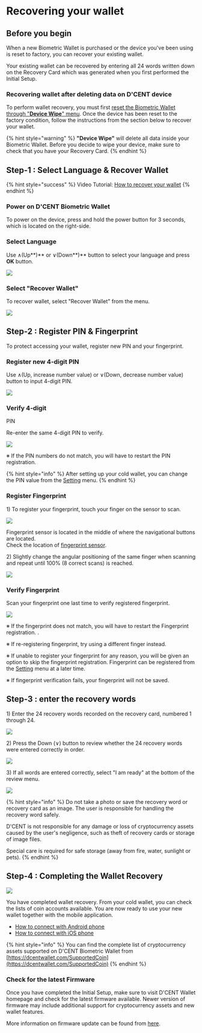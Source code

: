 # Recovering your wallet

## Before you begin <a id="before-start"></a>

When a new Biometric Wallet is purchased or the device you've been using is reset to factory, you can recover your existing wallet. 

Your existing wallet can be recovered by entering all 24 words written down on the Recovery Card which was generated when you first performed the Initial Setup. 

### Recovering wallet after deleting data on D'CENT device 

To perform wallet recovery, you must first [reset the Biometric Wallet through "**Device Wipe**" menu](setting-menu.md#device-wipe). Once the device has been reset to the factory condition, follow the instructions from the section below to recover your wallet. 

{% hint style="warning" %}
**"Device Wipe"** will delete all data inside your Biometric Wallet. Before you decide to wipe your device, make sure to check that you have your Recovery Card.
{% endhint %}

## Step-1 : Select Language & Recover Wallet

{% hint style="success" %}
Video Tutorial: [How to recover your wallet](https://youtu.be/1N98S70ujFM)
{% endhint %}

### Power on D'CENT Biometric Wallet

To power on the device, press and hold the power button for 3 seconds, which is located on the right-side.

### Select Language

Use ∧\(Up**\)** or ∨\(Down**\)** button to select your language and press **OK** button.

![](../.gitbook/assets/image%20%282%29.png)

### Select "Recover Wallet"

To recover wallet, select "Recover Wallet" from the menu.

![](../.gitbook/assets/image%20%2859%29.png)

## Step-2 : Register PIN & Fingerprint

To protect accessing your wallet, register new PIN and your fingerprint.

### Register new 4-digit PIN

Use ∧\(Up, increase number value\) or ∨\(Down, decrease number value\) button to input 4-digit PIN.

![](../.gitbook/assets/image%20%28154%29.png)

### Verify 4-digit PIN

Re-enter the same 4-digit PIN to verify.

![](../.gitbook/assets/image%20%28155%29.png)

※ If the PIN numbers do not match, you will have to restart the PIN registration.

{% hint style="info" %}
After setting up your cold wallet, you can change the PIN value from the [Setting](setting-menu.md) menu.
{% endhint %}

### Register Fingerprint

1\) To register your fingerprint, touch your finger on the sensor to scan.

![](../.gitbook/assets/image%20%2855%29.png)

Fingerprint sensor is located in the middle of where the navigational buttons are located.   
Check the location of [fingerprint sensor](setting-up.md#before-start).

2\) Slightly change the angular positioning of the same finger when scanning and repeat until 100% \(8 correct scans\) is reached.

![](../.gitbook/assets/image%20%28111%29.png)

### Verify Fingerprint

Scan your fingerprint one last time to verify registered fingerprint.

![](../.gitbook/assets/image%20%28133%29.png)

※ If the fingerprint does not match, you will have to restart the Fingerprint registration..

※ If re-registering fingerprint, try using a different finger instead.

※ If unable to register your fingerprint for any reason, you will be given an option to skip the fingerprint registration. Fingerprint can be registered from the [Setting](setting-menu.md) menu at a later time.

※ If fingerprint verification fails, your fingerprint will not be saved.

## Step-3 : enter the recovery words <a id="3"></a>

1\) Enter the 24 recovery words recorded on the recovery card, numbered 1 through 24.

![](../.gitbook/assets/image%20%28181%29.png)

2\) Press the Down \(∨\) button to review whether the 24 recovery words were entered correctly in order.

![](../.gitbook/assets/image%20%28205%29.png)

3\) If all words are entered correctly, select "I am ready" at the bottom of the review menu.

![](../.gitbook/assets/image%20%28105%29.png)

{% hint style="info" %}
Do not take a photo or save the recovery word or recovery card as an image. The user is responsible for handling the recovery word safely. 

D'CENT is not responsible for any damage or loss of cryptocurrency assets caused by the user's negligence, such as theft of recovery cards or storage of image files. 

Special care is required for safe storage \(away from fire, water, sunlight or pets\).
{% endhint %}

## Step-4 : Completing the Wallet Recovery

![](../.gitbook/assets/image%20%28109%29.png)

You have completed wallet recovery. From your cold wallet, you can check the lists of coin accounts available. You are now ready to use your new wallet together with the mobile application.

* [How to connect with Android phone](android-connect/) 
* [How to connect with iOS phone](iphone-connect.md)

{% hint style="info" %}
You can find the complete list of cryptocurrency assets supported on D'CENT Biometric Wallet from [https://dcentwallet.com/SupportedCoin](https://dcentwallet.com/SupportedCoin)
{% endhint %}

### Check for the latest Firmware

Once you have completed the Initial Setup, make sure to visit D'CENT Wallet homepage and check for the latest firmware available. Newer version of firmware may include additional support for cryptocurrency assets and new wallet features.

More information on firmware update can be found from [here](firmware-update/).

